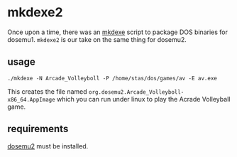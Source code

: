# mkdexe2

Once upon a time, there was an
[mkdexe](https://dosemu.sourceforge.net/docs/README/0.98/README-4.html)
script to package DOS binaries for dosemu1.
`mkdexe2` is our take on the same thing for dosemu2.

## usage

`./mkdexe -N Arcade_Volleyboll -P /home/stas/dos/games/av -E av.exe`

This creates the file named
`org.dosemu2.Arcade_Volleyboll-x86_64.AppImage`
which you can run under linux to play the Acrade Volleyball game.

## requirements

[dosemu2](https://github.com/dosemu2/dosemu2) must be installed.
